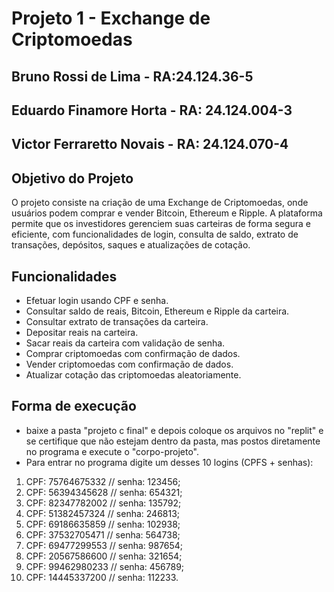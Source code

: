 # Projeto 1 - Exchange de Criptomoedas

## Bruno Rossi de Lima - RA:24.124.36-5
## Eduardo Finamore Horta - RA: 24.124.004-3 
## Victor Ferraretto Novais - RA: 24.124.070-4


## Objetivo do Projeto
O projeto consiste na criação de uma Exchange de Criptomoedas, onde usuários podem comprar e vender Bitcoin, Ethereum e Ripple. A plataforma permite que os investidores gerenciem suas carteiras de forma segura e eficiente, com funcionalidades de login, consulta de saldo, extrato de transações, depósitos, saques e atualizações de cotação.

## Funcionalidades
- Efetuar login usando CPF e senha.
- Consultar saldo de reais, Bitcoin, Ethereum e Ripple da carteira.
- Consultar extrato de transações da carteira.
- Depositar reais na carteira.
- Sacar reais da carteira com validação de senha.
- Comprar criptomoedas com confirmação de dados.
- Vender criptomoedas com confirmação de dados.
- Atualizar cotação das criptomoedas aleatoriamente.

## Forma de execução 
- baixe a pasta "projeto c final" e depois coloque os arquivos no "replit" e se certifique que não estejam dentro da pasta, mas postos diretamente no programa e execute o "corpo-projeto".
- Para entrar no programa digite um desses 10 logins (CPFS + senhas):
1. CPF: 75764675332 // senha: 123456;
2. CPF: 56394345628 // senha: 654321;
3. CPF: 82347782002 // senha: 135792;
4. CPF: 51382457324 // senha: 246813;
5. CPF: 69186635859 // senha: 102938;
6. CPF: 37532705471 // senha: 564738;
7. CPF: 69477299553 // senha: 987654;
8. CPF: 20567586600 // senha: 321654;
9. CPF: 99462980233 // senha: 456789;
10. CPF: 14445337200 // senha: 112233.



